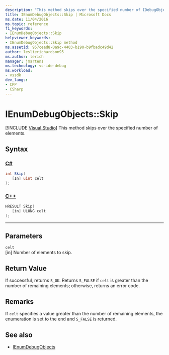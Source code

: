 ```yaml
---
description: "This method skips over the specified number of IDebugObject elements."
title: IEnumDebugObjects::Skip | Microsoft Docs
ms.date: 11/04/2016
ms.topic: reference
f1_keywords:
- IEnumDebugObjects::Skip
helpviewer_keywords:
- IEnumDebugObjects::Skip method
ms.assetid: 957cead8-0a9c-4403-b190-b9fbadc49d42
author: leslierichardson95
ms.author: lerich
manager: jmartens
ms.technology: vs-ide-debug
ms.workload:
- vssdk
dev_langs:
- CPP
- CSharp
---
```

# IEnumDebugObjects::Skip

 [!INCLUDE [Visual Studio](~/includes/applies-to-version/vs-windows-only.md)]
This method skips over the specified number of elements.

## Syntax

### [C#](#tab/csharp)
```csharp
int Skip(
   [In] uint celt
);
```
### [C++](#tab/cpp)
```cpp
HRESULT Skip(
   [in] ULONG celt
);
```
---

## Parameters
`celt`\
[in] Number of elements to skip.

## Return Value
 If successful, returns `S_OK`. Returns `S_FALSE` if `celt` is greater than the number of remaining elements; otherwise, returns an error code.

## Remarks
 If `celt` specifies a value greater than the number of remaining elements, the enumeration is set to the end and `S_FALSE` is returned.

## See also
- [IEnumDebugObjects](../../../extensibility/debugger/reference/ienumdebugobjects.md)
